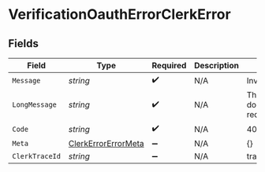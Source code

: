 # VerificationOauthErrorClerkError


## Fields

| Field                                                                 | Type                                                                  | Required                                                              | Description                                                           | Example                                                               |
| --------------------------------------------------------------------- | --------------------------------------------------------------------- | --------------------------------------------------------------------- | --------------------------------------------------------------------- | --------------------------------------------------------------------- |
| `Message`                                                             | *string*                                                              | :heavy_check_mark:                                                    | N/A                                                                   | Invalid input                                                         |
| `LongMessage`                                                         | *string*                                                              | :heavy_check_mark:                                                    | N/A                                                                   | The input provided does not meet the requirements.                    |
| `Code`                                                                | *string*                                                              | :heavy_check_mark:                                                    | N/A                                                                   | 400_bad_request                                                       |
| `Meta`                                                                | [ClerkErrorErrorMeta](../../Models/Components/ClerkErrorErrorMeta.md) | :heavy_minus_sign:                                                    | N/A                                                                   | {}                                                                    |
| `ClerkTraceId`                                                        | *string*                                                              | :heavy_minus_sign:                                                    | N/A                                                                   | trace_123456789abcd                                                   |